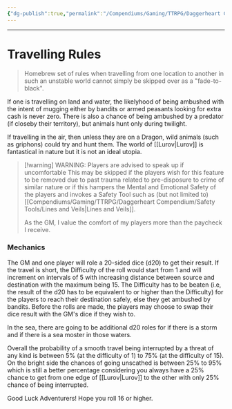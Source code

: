 ```yaml
---
{"dg-publish":true,"permalink":"/Compendiums/Gaming/TTRPG/Daggerheart Compendium/Homebrew/Travelling Rules/"}
---
```



---
# Travelling Rules
> Homebrew set of rules when travelling from one location to another in such an unstable world cannot simply be skipped over as a "fade-to-black".

If one is travelling on land and water, the likelyhood of being ambushed with the intent of mugging either by bandits or armed peasants looking for extra cash is never zero. There is also a chance of being ambushed by a predator (if closeby their territory), but animals hunt only during twilight. 

If travelling in the air, then unless they are on a Dragon, wild animals (such as griphons) could try and hunt them. The world of [[Lurov\|Lurov]] is fantastical in nature but it is not an ideal utopia.


> [!warning] WARNING: Players are advised to speak up if uncomfortable
> This may be skipped if the players wish for this feature to be removed due to past trauma related to pre-disposure to crime of similar nature or if this hampers the Mental and Emotional Safety of the players and invokes a Safety Tool such as (but not limited to) [[Compendiums/Gaming/TTRPG/Daggerheart Compendium/Safety Tools/Lines and Veils\|Lines and Veils]].
> 
> As the GM, I value the comfort of my players more than the paycheck I receive.

### Mechanics
The GM and one player will role a 20-sided dice (d20) to get their result. If the travel is short, the Difficulty of the roll would start from 1 and will increment on intervals of 5 with increasing distance between source and destination with the maximum being 15. The Difficulty has to be beaten (i.e, the result of the d20 has to be equivalent to or higher than the Difficulty) for the players to reach their destination safely, else they get ambushed by bandits. Before the rolls are made, the players may choose to swap their dice result with the GM's dice if they wish to.

In the sea, there are going to be additional d20 roles for if there is a storm and if there is a sea moster in those waters.

Overall the probability of a smooth travel being interrupted by a threat of any kind is between 5% (at the difficulty of 1) to 75% (at the difficulty of 15). On the bright side the chances of going unscathed is between 25% to 95% which is still a better percentage considering you always have a 25% chance to get from one edge of [[Lurov\|Lurov]] to the other with only 25% chance of being interrupted.

Good Luck Adventurers! Hope you roll 16 or higher.